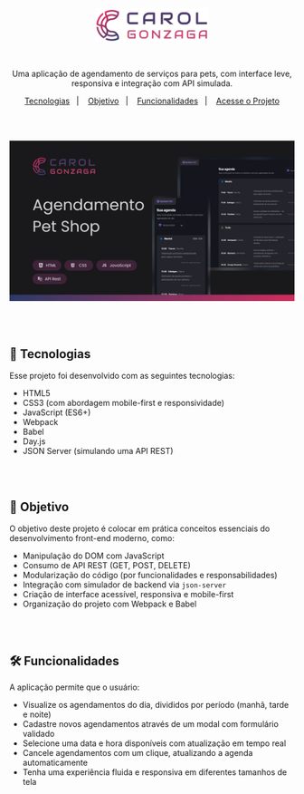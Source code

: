 <p align="center">
  <img src=".github/logo-carol-gonzaga.svg" alt="Minha Logo" width="200"/>
</p>

</br>

<p align="center">Uma aplicação de agendamento de serviços para pets, com interface leve, responsiva e integração com API simulada.</p>

<p align="center">
  <a href="#-tecnologias">Tecnologias</a>&nbsp;&nbsp;&nbsp;|&nbsp;&nbsp;&nbsp;
  <a href="#-objetivo">Objetivo</a>&nbsp;&nbsp;&nbsp;|&nbsp;&nbsp;&nbsp;
  <a href="#-funcionalidades">Funcionalidades</a>&nbsp;&nbsp;&nbsp;|&nbsp;&nbsp;&nbsp;
  <a href="[https://hairday-agendamento.vercel.app/](https://petshop-agendamento.vercel.app/)" target="_blank">Acesse o Projeto</a>
</p>

</br>
</br>

<p align="center">
  <img src=".github/preview.jpg" alt="Preview do Projeto Mundo Pet" width="600"/>
</p>

</br>
</br>

## 🚀 Tecnologias

Esse projeto foi desenvolvido com as seguintes tecnologias:

-   HTML5
-   CSS3 (com abordagem mobile-first e responsividade)
-   JavaScript (ES6+)
-   Webpack
-   Babel
-   Day.js
-   JSON Server (simulando uma API REST)

</br>
</br>

## 🎯 Objetivo

O objetivo deste projeto é colocar em prática conceitos essenciais do desenvolvimento front-end moderno, como:

-   Manipulação do DOM com JavaScript
-   Consumo de API REST (GET, POST, DELETE)
-   Modularização do código (por funcionalidades e responsabilidades)
-   Integração com simulador de backend via `json-server`
-   Criação de interface acessível, responsiva e mobile-first
-   Organização do projeto com Webpack e Babel

</br>
</br>

## 🛠️ Funcionalidades

A aplicação permite que o usuário:

-   Visualize os agendamentos do dia, divididos por período (manhã, tarde e noite)
-   Cadastre novos agendamentos através de um modal com formulário validado
-   Selecione uma data e hora disponíveis com atualização em tempo real
-   Cancele agendamentos com um clique, atualizando a agenda automaticamente
-   Tenha uma experiência fluida e responsiva em diferentes tamanhos de tela
